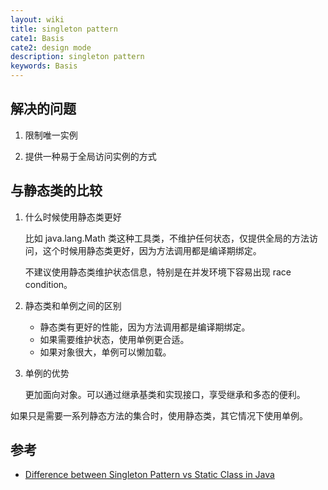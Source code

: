 ```yaml
---
layout: wiki
title: singleton pattern
cate1: Basis
cate2: design mode
description: singleton pattern
keywords: Basis
---
```


## 解决的问题

1. 限制唯一实例

2. 提供一种易于全局访问实例的方式

## 与静态类的比较

1. 什么时候使用静态类更好

    比如 java.lang.Math 类这种工具类，不维护任何状态，仅提供全局的方法访问，这个时候用静态类更好，因为方法调用都是编译期绑定。

    不建议使用静态类维护状态信息，特别是在并发环境下容易出现 race condition。

2. 静态类和单例之间的区别

    * 静态类有更好的性能，因为方法调用都是编译期绑定。
    * 如果需要维护状态，使用单例更合适。
    * 如果对象很大，单例可以懒加载。

3. 单例的优势

    更加面向对象。可以通过继承基类和实现接口，享受继承和多态的便利。

如果只是需要一系列静态方法的集合时，使用静态类，其它情况下使用单例。

## 参考

* [Difference between Singleton Pattern vs Static Class in Java](http://javarevisited.blogspot.com/2013/03/difference-between-singleton-pattern-vs-static-class-java.html)

